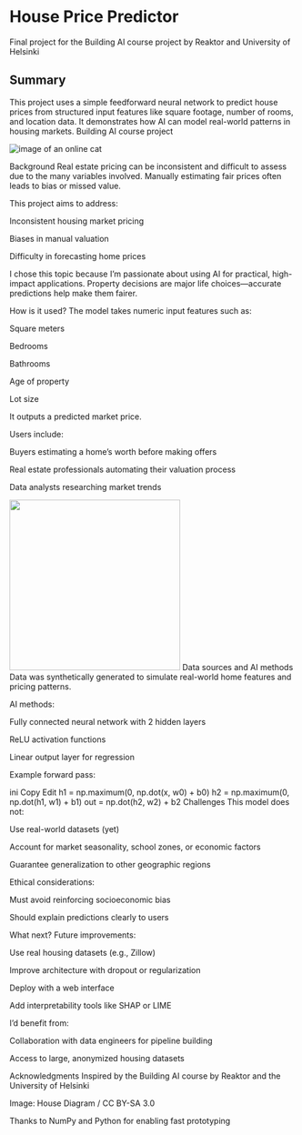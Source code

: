 # House Price Predictor
Final project for the Building AI course project by Reaktor and University of Helsinki

## Summary
This project uses a simple feedforward neural network to predict house prices from structured input features like square footage, number of rooms, and location data. It demonstrates how AI can model real-world patterns in housing markets. Building AI course project

![image of an online cat](https://tinyurl.com/elementsofaicat)

Background
Real estate pricing can be inconsistent and difficult to assess due to the many variables involved. Manually estimating fair prices often leads to bias or missed value.

This project aims to address:

Inconsistent housing market pricing

Biases in manual valuation

Difficulty in forecasting home prices

I chose this topic because I’m passionate about using AI for practical, high-impact applications. Property decisions are major life choices—accurate predictions help make them fairer.

How is it used?
The model takes numeric input features such as:

Square meters

Bedrooms

Bathrooms

Age of property

Lot size

It outputs a predicted market price.

Users include:

Buyers estimating a home’s worth before making offers

Real estate professionals automating their valuation process

Data analysts researching market trends

<img src="https://upload.wikimedia.org/wikipedia/commons/a/ae/House_diagram.jpg" width="300">
Data sources and AI methods
Data was synthetically generated to simulate real-world home features and pricing patterns.

AI methods:

Fully connected neural network with 2 hidden layers

ReLU activation functions

Linear output layer for regression

Example forward pass:

ini
Copy
Edit
h1 = np.maximum(0, np.dot(x, w0) + b0)
h2 = np.maximum(0, np.dot(h1, w1) + b1)
out = np.dot(h2, w2) + b2
Challenges
This model does not:

Use real-world datasets (yet)

Account for market seasonality, school zones, or economic factors

Guarantee generalization to other geographic regions

Ethical considerations:

Must avoid reinforcing socioeconomic bias

Should explain predictions clearly to users

What next?
Future improvements:

Use real housing datasets (e.g., Zillow)

Improve architecture with dropout or regularization

Deploy with a web interface

Add interpretability tools like SHAP or LIME

I’d benefit from:

Collaboration with data engineers for pipeline building

Access to large, anonymized housing datasets

Acknowledgments
Inspired by the Building AI course by Reaktor and the University of Helsinki

Image: House Diagram / CC BY-SA 3.0

Thanks to NumPy and Python for enabling fast prototyping
